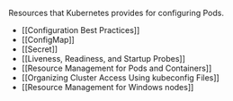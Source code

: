 
Resources that Kubernetes provides for configuring Pods.
- [[Configuration Best Practices]]
- [[ConfigMap]]
- [[Secret]]
- [[Liveness, Readiness, and Startup Probes]]
- [[Resource Management for Pods and Containers]]
- [[Organizing Cluster Access Using kubeconfig Files]]
- [[Resource Management for Windows nodes]]